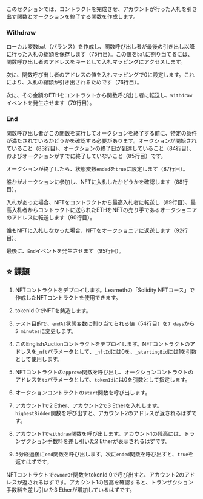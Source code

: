 このセクションでは、コントラクトを完成させ、アカウントが行った入札を引き出す関数とオークションを終了する関数を作成します。

### Withdraw
ローカル変数`bal`（バランス）を作成し、関数呼び出し者が最後の引き出し以降に行った入札の総額を保存します（75行目）。この値を`bal`に割り当てるには、関数呼び出し者のアドレスをキーとして入札マッピングにアクセスします。

次に、関数呼び出し者のアドレスの値を入札マッピングで0に設定します。これにより、入札の総額が引き出されるためです（76行目）。

次に、その金額のETHをコントラクトから関数呼び出し者に転送し、`Withdraw`イベントを発生させます（79行目）。

### End
関数呼び出し者がこの関数を実行してオークションを終了する前に、特定の条件が満たされているかどうかを確認する必要があります。オークションが開始されていること（83行目）、オークションの終了日が到達していること（84行目）、およびオークションがすでに終了していないこと（85行目）です。

オークションが終了したら、状態変数`ended`を`true`に設定します（87行目）。

誰かがオークションに参加し、NFTに入札したかどうかを確認します（88行目）。

入札があった場合、NFTをコントラクトから最高入札者に転送し（89行目）、最高入札者からコントラクトに送られたETHをNFTの売り手であるオークショニアのアドレスに転送します（90行目）。

誰もNFTに入札しなかった場合、NFTをオークショニアに返送します（92行目）。

最後に、`End`イベントを発生させます（95行目）。

## ⭐️ 課題

1. NFTコントラクトをデプロイします。Learnethの「Solidity NFTコース」で作成したNFTコントラクトを使用できます。

2. tokenId 0でNFTを鋳造します。

3. テスト目的で、`endAt`状態変数に割り当てられる値（54行目）を`7 days`から`5 minutes`に変更します。

4. このEnglishAuctionコントラクトをデプロイします。NFTコントラクトのアドレスを`_nft`パラメータとして、`_nftId`には0を、`_startingBid`には1を引数として使用します。

5. NFTコントラクトの`approve`関数を呼び出し、オークションコントラクトのアドレスを`to`パラメータとして、`tokenId`には0を引数として指定します。

6. オークションコントラクトの`start`関数を呼び出します。

7. アカウント1で2 Ether、アカウント2で3 Etherを入札します。`highestBidder`関数を呼び出すと、アカウント2のアドレスが返されるはずです。

8. アカウント1で`withdraw`関数を呼び出します。アカウント1の残高には、トランザクション手数料を差し引いた2 Etherが表示されるはずです。

9. 5分経過後に`end`関数を呼び出します。次に`ended`関数を呼び出すと、`true`を返すはずです。

NFTコントラクトで`ownerOf`関数をtokenId 0で呼び出すと、アカウント2のアドレスが返されるはずです。アカウント1の残高を確認すると、トランザクション手数料を差し引いた3 Etherが増加しているはずです。
